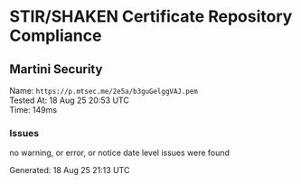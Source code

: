 # STIR/SHAKEN Certificate Repository Compliance

## Martini Security

Name: `https://p.mtsec.me/2e5a/b3guGelggVAJ.pem`\
Tested At: 18 Aug 25 20:53 UTC\
Time: 149ms

### Issues

no warning, or error, or notice date level issues were found

Generated: 18 Aug 25 21:13 UTC